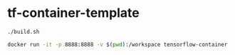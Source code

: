 # tf-container-template

```zsh
./build.sh
```

```zsh
docker run -it -p 8888:8888 -v $(pwd):/workspace tensorflow-container
```
